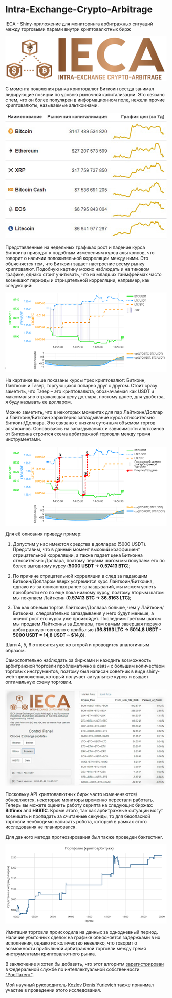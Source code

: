 # Intra-Exchange-Crypto-Arbitrage
IECA - Shiny-приложение для мониторинга арбитражных ситуаций между торговыми парами внутри криптовалютных бирж

![logo](logo.png)

С момента появления рынка криптовалют Биткоин всегда занимал лидирующие позиции по уровню рыночной капитализации. Это связано с тем, что он более популярен в информационном поле, нежели прочие криптовалюты, называемые альткоинами.

![capitalization](1_capitalization.png)

Представленные на недельных графиках рост и падение курса Биткоина приводят к подобным изменениям курса альткоинов, что говорит о наличии положительной корреляции между ними. Это объясняется тем, что Биткоин задает настроение всему рынку криптовалют. Подобную картину можно наблюдать и на тиковом графике, однако стоит учитывать, что на младших таймфреймах часто возникают периоды и отрицательной корреляции, например, как следующий:

![lag](pics/2_lag.png)

На картинке выше показаны курсы трех криптовалют: Биткоин, Лайткоин и Тэзер, торгующихся попарно друг с другом. Стоит сразу заметить, что Тэзер – это криптовалюта, обозначаемая как USDT и максимально отражающая цену доллара, поэтому далее, для удобства, я буду называть ее долларом. 

Можно заметить, что в некоторых моментах для пар Лайткоин/Доллар и Лайткоин/Биткоин характерно запаздывание курса относительно Биткоин/Доллара. Это связано с низким суточным объемом торгов альткоинов. 
Основываясь на запаздываниях и зависимости альткоинов от Биткоина строится схема арбитражной торговли между тремя инструментами.

![scheme](3_scheme.png)

Для её описания приведу пример:

1)	Допустим у нас имеются средства в долларах (5000 USDT). Представим, что в данный момент высокий коэффициент отрицательной корреляции, а также падает цена Биткоина относительно Доллара, поэтому первым шагом мы покупаем его по более выгодному курсу (**5000 USDT → 0.57413 BTC**);

2)	По причине отрицательной корреляции в след за падающим Биткоин/Долларом вверх устремится курс Лайткоин/Биткоина, однако из-за описанных ранее запаздываний, мы можем успеть приобрести его по еще пока низкому курсу, поэтому вторым шагом мы покупаем Лайткоин (**0.57413 BTC → 36.8163 LTC**);

3)	Так как объемы торгов Лайткоин/Доллара больше, чем у Лайткоин/Биткоина, следовательно запаздывания у него будут меньше, а значит рост его курса уже произойдет. Последним третьим шагом мы продаем Лайткоины за Доллары, тем самым завершая первую арбитражную торговлю с прибылью (**36.8163 LTC → 5014,8 USDT - 5000 USDT = 14,8 USDT ~ $14,8**).

Шаги 4, 5, 6 относятся уже ко второй и проводится аналогичным образом.

Самостоятельно наблюдать за биржами и находить возможность арбитражной торговли проблематично в связи с большим количеством торговых инструментов, поэтому был написан советник в виде shiny-web-приложения, который получает актуальные курсы и выдает оптимальную схему торговли.  

![interface](4_interface.jpg)

Поскольку API криптовалютных бирж часто измененяются/обновляются, некоторые мониторы временно перестали работать. Теперь вы можете оценить работу скрипта на следующих биржах: **Bitfinex** and **HitBTC**. Кроме этого, так как арбитражные ситуации могут возникать и пропадать за считанные секунды, то для безопасной торговли необходимо написать робота, который в рамках этого исследования не планировался.

Для данного метода прогнозирования был также проведен бэктестинг.

![backtesting](5_backtesting.png)

Имитация торговли происходила на данных за однодневный период. Наличие убыточных сделок на графике объясняется задержками в их исполнении, однако их количество невелико, что говорит о возможности прибыльной арбитражной торговли между тремя инструментами криптовалютного рынка.

В заключение я хотел бы добавить, что этот алгоритм [зарегистрирован](https://new.fips.ru/registers-doc-view/fips_servlet?DB=EVM&rn=567&DocNumber=2019615667&TypeFile=html) в Федеральной службе по интеллектуальной собственности ["РосПатент"](https://fips.ru).

Мой научный руководитель [Kozlov Denis Yurievich](mailto:dyk.barnaul@gmail.com) также принимал участие в проведении этого исследования.
